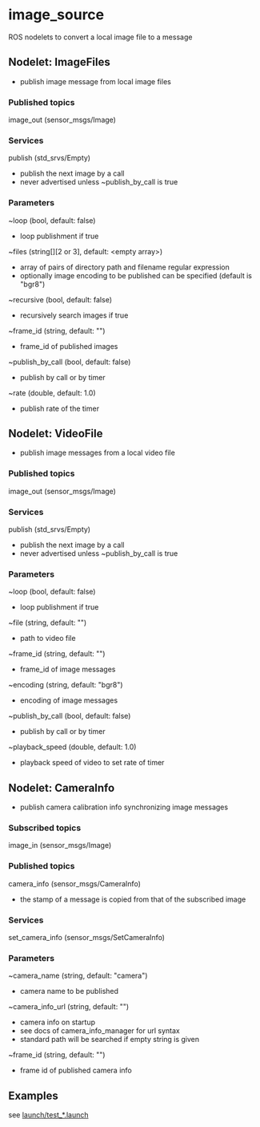 # image_source
ROS nodelets to convert a local image file to a message

## Nodelet: ImageFiles
* publish image message from local image files

### Published topics
image_out (sensor_msgs/Image)

### Services
publish (std_srvs/Empty)
* publish the next image by a call
* never advertised unless ~publish_by_call is true

### Parameters
~loop (bool, default: false)
* loop publishment if true

~files (string[][2 or 3], default: \<empty array>)
* array of pairs of directory path and filename regular expression
* optionally image encoding to be published can be specified (default is "bgr8")

~recursive (bool, default: false)
* recursively search images if true

~frame_id (string, default: "")
* frame_id of published images

~publish_by_call (bool, default: false)
* publish by call or by timer

~rate (double, default: 1.0)
* publish rate of the timer

## Nodelet: VideoFile
* publish image messages from a local video file

### Published topics
image_out (sensor_msgs/Image)

### Services
publish (std_srvs/Empty)
* publish the next image by a call
* never advertised unless ~publish_by_call is true

### Parameters
~loop (bool, default: false)
* loop publishment if true

~file (string, default: "")
* path to video file

~frame_id (string, default: "")
* frame_id of image messages

~encoding (string, default: "bgr8")
* encoding of image messages

~publish_by_call (bool, default: false)
* publish by call or by timer

~playback_speed (double, default: 1.0)
* playback speed of video to set rate of timer

## Nodelet: CameraInfo
* publish camera calibration info synchronizing image messages

### Subscribed topics
image_in (sensor_msgs/Image)

### Published topics
camera_info (sensor_msgs/CameraInfo)
* the stamp of a message is copied from that of the subscribed image

### Services
set_camera_info (sensor_msgs/SetCameraInfo)

### Parameters
~camera_name (string, default: "camera")
* camera name to be published

~camera_info_url (string, default: "")
* camera info on startup
* see docs of camera_info_manager for url syntax
* standard path will be searched if empty string is given

~frame_id (string, default: "")
* frame id of published camera info

## Examples
see [launch/test_*.launch](launch)